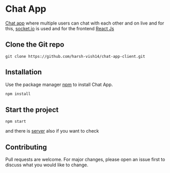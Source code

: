 # Chat App

[Chat app](https://chat-app-hv.web.app/) where multiple users can chat with each other and on live and for this, [socket.io](http://socket.io/) is used and for the frontend [React Js](https://reactjs.org/)

## Clone the Git repo

```gitbash
git clone https://github.com/harsh-vish14/chat-app-client.git
```

## Installation

Use the package manager [npm](https://docs.npmjs.com/) to install Chat App.

```bash
npm install
```

## Start the project

```gitbash
npm start
```

and there is [server](https://github.com/harsh-vish14/chat-app-server) also if you want to check

## Contributing

Pull requests are welcome. For major changes, please open an issue first to discuss what you would like to change.

